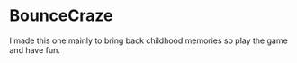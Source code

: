 # BounceCraze
I made this one mainly to bring back childhood memories so play the game and have fun.
